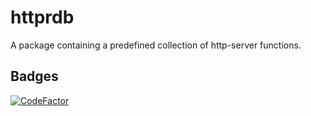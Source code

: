 # httprdb
A package containing a predefined collection of http-server functions.

## Badges

[![CodeFactor](https://www.codefactor.io/repository/github/jnnkrdb/httprdb/badge)](https://www.codefactor.io/repository/github/jnnkrdb/httprdb)
